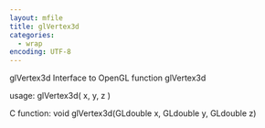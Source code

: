 ```yaml
---
layout: mfile
title: glVertex3d
categories:
  - wrap
encoding: UTF-8
---
```


glVertex3d  Interface to OpenGL function glVertex3d

usage:  glVertex3d( x, y, z )

C function:  void glVertex3d(GLdouble x, GLdouble y, GLdouble z)